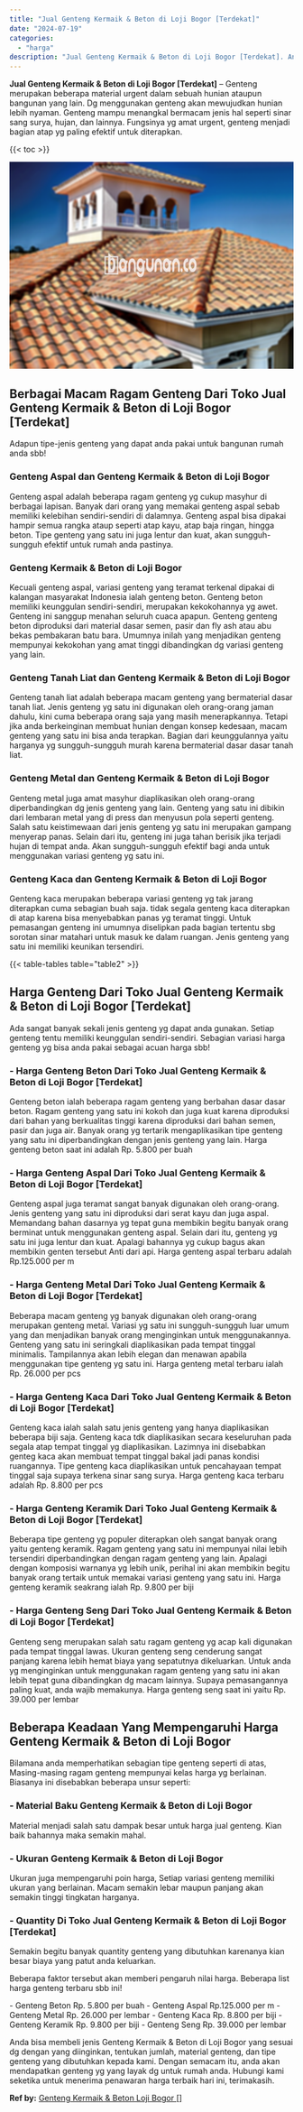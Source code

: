 ```yaml
---
title: "Jual Genteng Kermaik & Beton di Loji Bogor [Terdekat]"
date: "2024-07-19"
categories: 
  - "harga"
description: "Jual Genteng Kermaik & Beton di Loji Bogor [Terdekat]. Anda bisa membeli jenis Genteng Kermaik & Beton di Loji Bogor yang sesuai dg dengan yang diinginkan, t..."
---
```


**Jual Genteng Kermaik & Beton di Loji Bogor \[Terdekat\]** – Genteng merupakan beberapa material urgent dalam sebuah hunian ataupun bangunan yang lain. Dg menggunakan genteng akan mewujudkan hunian lebih nyaman. Genteng mampu menangkal bermacam jenis hal seperti sinar sang surya, hujan, dan lainnya. Fungsinya yg amat urgent, genteng menjadi bagian atap yg paling efektif untuk diterapkan.

{{< toc >}}

![Jual Genteng Kermaik & Beton di Loji Bogor [Terdekat]](/images/genteng-minimalis-murah10.png)

## Berbagai Macam Ragam Genteng Dari Toko Jual Genteng Kermaik & Beton di Loji Bogor \[Terdekat\]

Adapun tipe-jenis genteng yang dapat anda pakai untuk bangunan rumah anda sbb!

### Genteng Aspal dan Genteng Kermaik & Beton di Loji Bogor

Genteng aspal adalah beberapa ragam genteng yg cukup masyhur di berbagai lapisan. Banyak dari orang yang memakai genteng aspal sebab memiliki kelebihan sendiri-sendiri di dalamnya. Genteng aspal bisa dipakai hampir semua rangka ataup seperti atap kayu, atap baja ringan, hingga beton. Tipe genteng yang satu ini juga lentur dan kuat, akan sungguh-sungguh efektif untuk rumah anda pastinya.

### Genteng Kermaik & Beton di Loji Bogor

Kecuali genteng aspal, variasi genteng yang teramat terkenal dipakai di kalangan masyarakat Indonesia ialah genteng beton. Genteng beton memiliki keunggulan sendiri-sendiri, merupakan kekokohannya yg awet. Genteng ini sanggup menahan seluruh cuaca apapun. Genteng genteng beton diproduksi dari material dasar semen, pasir dan fly ash atau abu bekas pembakaran batu bara. Umumnya inilah yang menjadikan genteng mempunyai kekokohan yang amat tinggi dibandingkan dg variasi genteng yang lain.

### Genteng Tanah Liat dan Genteng Kermaik & Beton di Loji Bogor

Genteng tanah liat adalah beberapa macam genteng yang bermaterial dasar tanah liat. Jenis genteng yg satu ini digunakan oleh orang-orang jaman dahulu, kini cuma beberapa orang saja yang masih menerapkannya. Tetapi jika anda berkeinginan membuat hunian dengan konsep kedesaan, macam genteng yang satu ini bisa anda terapkan. Bagian dari keunggulannya yaitu harganya yg sungguh-sungguh murah karena bermaterial dasar dasar tanah liat.

### Genteng Metal dan Genteng Kermaik & Beton di Loji Bogor

Genteng metal juga amat masyhur diaplikasikan oleh orang-orang diperbandingkan dg jenis genteng yang lain. Genteng yang satu ini dibikin dari lembaran metal yang di press dan menyusun pola seperti genteng. Salah satu keistimewaan dari jenis genteng yg satu ini merupakan gampang menyerap panas. Selain dari itu, genteng ini juga tahan berisik jika terjadi hujan di tempat anda. Akan sungguh-sungguh efektif bagi anda untuk menggunakan variasi genteng yg satu ini.

### Genteng Kaca dan Genteng Kermaik & Beton di Loji Bogor

Genteng kaca merupakan beberapa variasi genteng yg tak jarang diterapkan cuma sebagian buah saja. tidak segala genteng kaca diterapkan di atap karena bisa menyebabkan panas yg teramat tinggi. Untuk pemasangan genteng ini umumnya diselipkan pada bagian tertentu sbg sorotan sinar matahari untuk masuk ke dalam ruangan. Jenis genteng yang satu ini memiliki keunikan tersendiri.

{{< table-tables table="table2" >}}

## Harga Genteng Dari Toko Jual Genteng Kermaik & Beton di Loji Bogor \[Terdekat\]

Ada sangat banyak sekali jenis genteng yg dapat anda gunakan. Setiap genteng tentu memiliki keunggulan sendiri-sendiri. Sebagian variasi harga genteng yg bisa anda pakai sebagai acuan harga sbb!

### \- Harga Genteng Beton Dari Toko Jual Genteng Kermaik & Beton di Loji Bogor \[Terdekat\]

Genteng beton ialah beberapa ragam genteng yang berbahan dasar dasar beton. Ragam genteng yang satu ini kokoh dan juga kuat karena diproduksi dari bahan yang berkualitas tinggi karena diproduksi dari bahan semen, pasir dan juga air. Banyak orang yg tertarik mengaplikasikan tipe genteng yang satu ini diperbandingkan dengan jenis genteng yang lain. Harga genteng beton saat ini adalah Rp. 5.800 per buah

### \- Harga Genteng Aspal Dari Toko Jual Genteng Kermaik & Beton di Loji Bogor \[Terdekat\]

Genteng aspal juga teramat sangat banyak digunakan oleh orang-orang. Jenis genteng yang satu ini diproduksi dari serat kayu dan juga aspal. Memandang bahan dasarnya yg tepat guna membikin begitu banyak orang berminat untuk menggunakan genteng aspal. Selain dari itu, genteng yg satu ini juga lentur dan kuat. Apalagi bahannya yg cukup bagus akan membikin genten tersebut Anti dari api. Harga genteng aspal terbaru adalah Rp.125.000 per m

### \- Harga Genteng Metal Dari Toko Jual Genteng Kermaik & Beton di Loji Bogor \[Terdekat\]

Beberapa macam genteng yg banyak digunakan oleh orang-orang merupakan genteng metal. Variasi yg satu ini sungguh-sungguh luar umum yang dan menjadikan banyak orang menginginkan untuk menggunakannya. Genteng yang satu ini seringkali diaplikasikan pada tempat tinggal minimalis. Tampilannya akan lebih elegan dan menawan apabila menggunakan tipe genteng yg satu ini. Harga genteng metal terbaru ialah Rp. 26.000 per pcs

### \- Harga Genteng Kaca Dari Toko Jual Genteng Kermaik & Beton di Loji Bogor \[Terdekat\]

Genteng kaca ialah salah satu jenis genteng yang hanya diaplikasikan beberapa biji saja. Genteng kaca tdk diaplikasikan secara keseluruhan pada segala atap tempat tinggal yg diaplikasikan. Lazimnya ini disebabkan genteg kaca akan membuat tempat tinggal bakal jadi panas kondisi ruangannya. Tipe genteng kaca diaplikasikan untuk pencahayaan tempat tinggal saja supaya terkena sinar sang surya. Harga genteng kaca terbaru adalah Rp. 8.800 per pcs

### \- Harga Genteng Keramik Dari Toko Jual Genteng Kermaik & Beton di Loji Bogor \[Terdekat\]

Beberapa tipe genteng yg populer diterapkan oleh sangat banyak orang yaitu genteng keramik. Ragam genteng yang satu ini mempunyai nilai lebih tersendiri diperbandingkan dengan ragam genteng yang lain. Apalagi dengan komposisi warnanya yg lebih unik, perihal ini akan membikin begitu banyak orang tertaik untuk memakai variasi genteng yang satu ini. Harga genteng keramik seakrang ialah Rp. 9.800 per biji

### \- Harga Genteng Seng Dari Toko Jual Genteng Kermaik & Beton di Loji Bogor \[Terdekat\]

Genteng seng merupakan salah satu ragam genteng yg acap kali digunakan pada tempat tinggal lawas. Ukuran genteng seng cenderung sangat panjang karena lebih hemat biaya yang sepatutnya dikeluarkan. Untuk anda yg menginginkan untuk menggunakan ragam genteng yang satu ini akan lebih tepat guna dibandingkan dg macam lainnya. Supaya pemasangannya paling kuat, anda wajib memakunya. Harga genteng seng saat ini yaitu Rp. 39.000 per lembar

## Beberapa Keadaan Yang Mempengaruhi Harga Genteng Kermaik & Beton di Loji Bogor

Bilamana anda memperhatikan sebagian tipe genteng seperti di atas, Masing-masing ragam genteng mempunyai kelas harga yg berlainan. Biasanya ini disebabkan beberapa unsur seperti:

### \- Material Baku Genteng Kermaik & Beton di Loji Bogor

Material menjadi salah satu dampak besar untuk harga jual genteng. Kian baik bahannya maka semakin mahal.

### \- Ukuran Genteng Kermaik & Beton di Loji Bogor

Ukuran juga mempengaruhi poin harga, Setiap variasi genteng memiliki ukuran yang berlainan. Macam semakin lebar maupun panjang akan semakin tinggi tingkatan harganya.

### \- Quantity Di Toko Jual Genteng Kermaik & Beton di Loji Bogor \[Terdekat\]

Semakin begitu banyak quantity genteng yang dibutuhkan karenanya kian besar biaya yang patut anda keluarkan.

Beberapa faktor tersebut akan memberi pengaruh nilai harga. Beberapa list harga genteng terbaru sbb ini!

\- Genteng Beton Rp. 5.800 per buah - Genteng Aspal Rp.125.000 per m - Genteng Metal Rp. 26.000 per lembar - Genteng Kaca Rp. 8.800 per biji - Genteng Keramik Rp. 9.800 per biji - Genteng Seng Rp. 39.000 per lembar

Anda bisa membeli jenis Genteng Kermaik & Beton di Loji Bogor yang sesuai dg dengan yang diinginkan, tentukan jumlah, material genteng, dan tipe genteng yang dibutuhkan kepada kami. Dengan semacam itu, anda akan mendapatkan genteng yg yang layak dg untuk rumah anda. Hubungi kami seketika untuk menerima penawaran harga terbaik hari ini, terimakasih.

**Ref by:**  [Genteng Kermaik & Beton  Loji Bogor []](https://id.wikipedia.org/wiki/Genteng)
